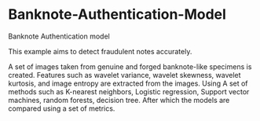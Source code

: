 # Banknote-Authentication-Model
Banknote Authentication model

This example aims to detect fraudulent notes accurately.

A set of images taken from genuine and forged banknote-like specimens is created. Features such as wavelet variance, wavelet skewness, wavelet kurtosis, and image entropy are extracted from the images. Using A set of methods such as K-nearest neighbors, Logistic regression, Support vector machines, random forests, decision tree. After which the models are compared using a set of metrics.
